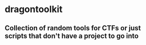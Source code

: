 # dragontoolkit

## Collection of random tools for CTFs or just scripts that don't have a project to go into
